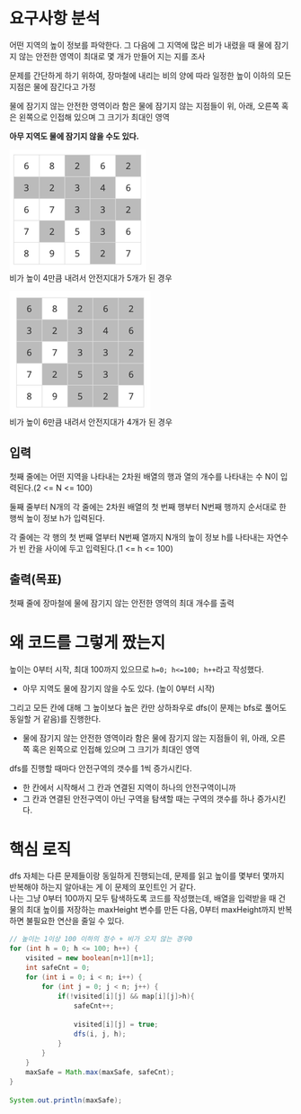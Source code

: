 # 요구사항 분석
어떤 지역의 높이 정보를 파악한다. 그 다음에 그 지역에 많은 비가 내렸을 때 물에 잠기지 않는 안전한 영역이 최대로 몇 개가 만들어 지는 지를 조사

문제를 간단하게 하기 위하여, 장마철에 내리는 비의 양에 따라 일정한 높이 이하의 모든 지점은 물에 잠긴다고 가정

물에 잠기지 않는 안전한 영역이라 함은 물에 잠기지 않는 지점들이 위, 아래, 오른쪽 혹은 왼쪽으로 인접해 있으며 그 크기가 최대인 영역

**아무 지역도 물에 잠기지 않을 수도 있다.**

![boj_2468_1.png](AttachedFile/boj_2468_1.png)\
비가 높이 4만큼 내려서 안전지대가 5개가 된 경우

![boj_2468_2.png](AttachedFile/boj_2468_2.png)\
비가 높이 6만큼 내려서 안전지대가 4개가 된 경우

## 입력
첫째 줄에는 어떤 지역을 나타내는 2차원 배열의 행과 열의 개수를 나타내는 수 N이 입력된다.(2 <= N <= 100)

둘째 줄부터 N개의 각 줄에는 2차원 배열의 첫 번째 행부터 N번째 행까지 순서대로 한 행씩 높이 정보 h가 입력된다.

각 줄에는 각 행의 첫 번째 열부터 N번째 열까지 N개의 높이 정보 h를 나타내는 자연수가 빈 칸을 사이에 두고 입력된다.(1 <= h <= 100)
## 출력(목표)
첫째 줄에 장마철에 물에 잠기지 않는 안전한 영역의 최대 개수를 출력
# 왜 코드를 그렇게 짰는지
높이는 0부터 시작, 최대 100까지 있으므로 `h=0; h<=100; h++`라고 작성했다.
- 아무 지역도 물에 잠기지 않을 수도 있다. (높이 0부터 시작)

그리고 모든 칸에 대해 그 높이보다 높은 칸만 상하좌우로 dfs(이 문제는 bfs로 풀어도 동일할 거 같음)를 진행한다.
- 물에 잠기지 않는 안전한 영역이라 함은 물에 잠기지 않는 지점들이 위, 아래, 오른쪽 혹은 왼쪽으로 인접해 있으며 그 크기가 최대인 영역

dfs를 진행할 때마다 안전구역의 갯수를 1씩 증가시킨다.
- 한 칸에서 시작해서 그 칸과 연결된 지역이 하나의 안전구역이니까
- 그 칸과 연결된 안전구역이 아닌 구역을 탐색할 때는 구역의 갯수를 하나 증가시킨다.

# 핵심 로직
dfs 자체는 다른 문제들이랑 동일하게 진행되는데, 문제를 읽고 높이를 몇부터 몇까지 반복해야 하는지 알아내는 게 이 문제의 포인트인 거 같다.\
나는 그냥 0부터 100까지 모두 탐색하도록 코드를 작성했는데, 배열을 입력받을 때 건물의 최대 높이를 저장하는 maxHeight 변수를 만든 다음, 0부터 maxHeight까지 반복하면 불필요한 연산을 줄일 수 있다.
```java
// 높이는 1이상 100 이하의 정수 + 비가 오지 않는 경우0
for (int h = 0; h <= 100; h++) {
    visited = new boolean[n+1][n+1];
    int safeCnt = 0;
    for (int i = 0; i < n; i++) {
        for (int j = 0; j < n; j++) {
            if(!visited[i][j] && map[i][j]>h){
                safeCnt++;

                visited[i][j] = true;
                dfs(i, j, h);
            }
        }
    }
    maxSafe = Math.max(maxSafe, safeCnt);
}

System.out.println(maxSafe);
```
